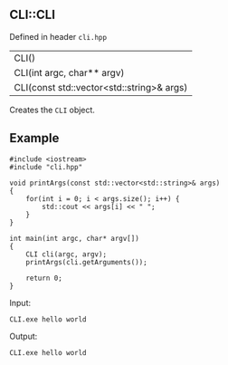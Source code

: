 ## CLI::CLI
Defined in header `cli.hpp`

| |
| --- | 
| CLI() | 
| CLI(int argc, char** argv) |
| CLI(const std::vector\<std::string>& args) |

Creates the `CLI` object.

## Example
```
#include <iostream>
#include "cli.hpp"

void printArgs(const std::vector<std::string>& args)
{
    for(int i = 0; i < args.size(); i++) {
        std::cout << args[i] << " ";
    }
}

int main(int argc, char* argv[])
{
    CLI cli(argc, argv);
    printArgs(cli.getArguments());
    
    return 0;
}
```

Input:
```
CLI.exe hello world 
```

Output:
```
CLI.exe hello world 
```